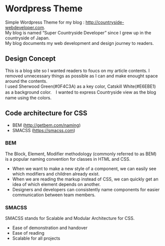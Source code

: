 # Wordpress Theme
Simple Wordpress Theme for my blog : http://countryside-webdeveloper.com.  
My blog is named “Super Countryside Developer” since I grew up in the countryside of Japan.  
My blog documents my web development and design journey to readers. 

## Design Concept
This is a blog site so I wanted readers to foucs on my article contents. I removed unnecessary things as possible as I can and make enought space around the contents.  
I used Sherwood Green(#0F4C3A) as a key color, Catskill White(#E6EBE1) as a background color.　I wanted to express Countryside view as the blog name using the colors.

## Code architecture for CSS
* BEM (http://getbem.com/naming)
* SMACSS (https://smacss.com)

### BEM
The Block, Element, Modifier methodology (commonly referred to as BEM) is a popular naming convention for classes in HTML and CSS.
* When we want to make a new style of a component, we can easily see which modifiers and children already exist.
* When we are reading the markup instead of CSS, we can quickly get an idea of which element depends on another.
* Designers and developers can consistently name components for easier communication between team members.

### SMACSS
SMACSS stands for Scalable and Modular Architecture for CSS.
* Ease of demonstration and handover
* Ease of reading
* Scalable for all projects



